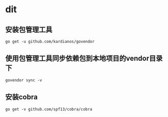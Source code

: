 # dit
## 安装包管理工具
```
go get -u github.com/kardianos/govendor
```

## 使用包管理工具同步依赖包到本地项目的vendor目录下
```
govendor sync -v
```

## 安装cobra
```
go get -v github.com/spf13/cobra/cobra
```